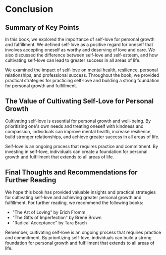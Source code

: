 # Conclusion

Summary of Key Points
---------------------

In this book, we explored the importance of self-love for personal growth and fulfillment. We defined self-love as a positive regard for oneself that involves accepting oneself as worthy and deserving of love and care. We also discussed the difference between self-love and self-esteem, and how cultivating self-love can lead to greater success in all areas of life.

We examined the impact of self-love on mental health, resilience, personal relationships, and professional success. Throughout the book, we provided practical strategies for practicing self-love and building a strong foundation for personal growth and fulfillment.

The Value of Cultivating Self-Love for Personal Growth
------------------------------------------------------

Cultivating self-love is essential for personal growth and well-being. By prioritizing one's own needs and treating oneself with kindness and compassion, individuals can improve mental health, increase resilience, build stronger relationships, and achieve greater success in all areas of life.

Self-love is an ongoing process that requires practice and commitment. By investing in self-love, individuals can create a foundation for personal growth and fulfillment that extends to all areas of life.

Final Thoughts and Recommendations for Further Reading
------------------------------------------------------

We hope this book has provided valuable insights and practical strategies for cultivating self-love and achieving greater personal growth and fulfillment. For further reading, we recommend the following books:

* "The Art of Loving" by Erich Fromm
* "The Gifts of Imperfection" by Brené Brown
* "Radical Acceptance" by Tara Brach

Remember, cultivating self-love is an ongoing process that requires practice and commitment. By prioritizing self-love, individuals can build a strong foundation for personal growth and fulfillment that extends to all areas of life.

